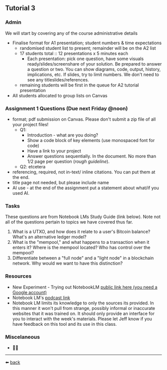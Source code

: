## Tutorial 3

### Admin
We will start by covering any of the course administrative details
* Finalise format for A1 presentation; student numbers & time expectations 
  * randomised student list to present; remainder will be on the A2 list
  * 17 students total :: 12 presentations x 5 minutes each
    * Each presentation: pick one question, have some visuals ready/slides/screenshare of your solution. Be prepared to answer a question or two. You can show diagrams, code, output, history, implications, etc. If slides, try to limit numbers. We don't need to see any titleslides/references.   
  * remaining students will be first in the queue for A2 tutorial presentation
* All students allocated to group lists on Canvas

### Assignment 1 Questions (Due next Friday @noon)
* format; pdf submission on Canvas. Please don't submit a zip file of all your project files!
  * Q1:
    * Introduction - what are you doing?
    * Show a code block of key elements (use monospaced font for code)
    * Have a link to your project
    * Answer questions sequentially. In the document. No more than 1/2 page per question (*rough guideline*).
   * Q2: etcetera
* referencing, required, not in-text/ inline citations. You can put them at the end.
* title page not needed, but please include name
* AI use - at the end of the assignment put a statement about what/if you used AI.

### Tasks
These questions are from Notebook LMs Study Guide (link below). Note not all of the questions pertain to topics we have covered thus far.
1. What is a UTXO, and how does it relate to a user's Bitcoin balance? What's an alternative ledger model?
2. What is the "mempool," and what happens to a transaction when it enters it? Where is the mempool located? Who has control over the mempool?
3. Differentiate between a "full node" and a "light node" in a blockchain network. Why would we want to have this distinction?


### Resources
* New Experiment - Trying out NotebookLM [public link here (you need a Google account)](https://notebooklm.google.com/notebook/4c268a0a-ab19-41e7-9b46-2f562aad1f23)
* Notebook LM's [podcast link](https://notebooklm.google.com/notebook/4c268a0a-ab19-41e7-9b46-2f562aad1f23/audio)
* Notebook LM limits its knowledge to only the sources its provided. In this manner it won't pull from strange, possibly informal or inaccurate websites that it was trained on. It should only provide an interface for you to interact with the week's materials. Please let Jeff know if you have feedback on this tool and its use in this class.

### Miscelaneous
* 🤷‍♂️

---
⬅️ [back](/../../)
